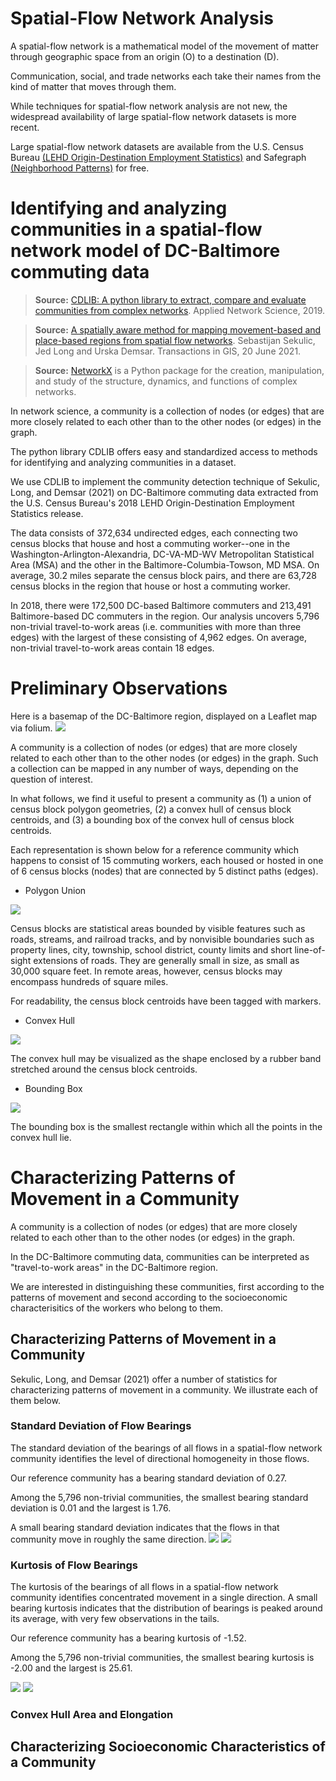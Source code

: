 # Spatial-Flow Network Analysis

A spatial-flow network is a mathematical model of the movement of matter through geographic space from an origin (O) to a destination (D).

Communication, social, and trade networks each take their names from the kind of matter that moves through them.

While techniques for spatial-flow network analysis are not new, the widespread availability of large spatial-flow network datasets is more recent.

Large spatial-flow network datasets are available from the U.S. Census Bureau [(LEHD Origin-Destination Employment Statistics)](https://lehd.ces.census.gov/data/#lodes) and Safegraph [(Neighborhood Patterns)](https://www.safegraph.com/neighborhood-patterns) for free.

# Identifying and analyzing communities in a spatial-flow network model of DC-Baltimore commuting data 

> **Source:** [CDLIB: A python library to extract, compare and evaluate communities from complex networks](https://doi.org/10.1007/s41109-019-0165-9). Applied Network Science, 2019.

> **Source:** [A spatially aware method for mapping movement-based and place-based regions from spatial flow networks](https://onlinelibrary.wiley.com/doi/full/10.1111/tgis.12772). Sebastijan Sekulic, Jed Long and Urska Demsar. Transactions in GIS, 20 June 2021.

> **Source:** [NetworkX](https://networkx.org/) is a Python package for the creation, manipulation, and study of the structure, dynamics, and functions of complex networks.

In network science, a community is a collection of nodes (or edges) that are more closely related to each other than to the other nodes (or edges) in the graph.

The python library CDLIB offers easy and standardized access to methods for identifying and analyzing communities in a dataset.  

We use CDLIB to implement the community detection technique of Sekulic, Long, and Demsar (2021) on DC-Baltimore commuting data extracted from the U.S. Census Bureau's 2018 LEHD Origin-Destination Employment Statistics release.  

The data consists of 372,634 undirected edges, each connecting two census blocks that house and host a commuting worker--one in the Washington-Arlington-Alexandria, DC-VA-MD-WV Metropolitan Statistical Area (MSA) and the other in the Baltimore-Columbia-Towson, MD MSA.  On average, 30.2 miles separate the census block pairs, and there are 63,728 census blocks in the region that house or host a commuting worker.  

In 2018, there were 172,500 DC-based Baltimore commuters and 213,491 Baltimore-based DC commuters in the region.  Our analysis uncovers 5,796 non-trivial travel-to-work areas (i.e. communities with more than three edges) with the largest of these consisting of 4,962 edges.  On average, non-trivial travel-to-work areas contain 18 edges.

# Preliminary Observations
Here is a basemap of the DC-Baltimore region, displayed on a Leaflet map via folium.
![](https://i.ibb.co/T2wBSpN/basemap.png)

A community is a collection of nodes (or edges) that are more closely related to each other than to the other nodes (or edges) in the graph.  Such a collection can be mapped in any number of ways, depending on the question of interest.  

In what follows, we find it useful to present a community as (1) a union of census block polygon geometries, (2) a convex hull of census block centroids, and (3) a bounding box of the convex hull of census block centroids.  

Each representation is shown below for a reference community which happens to consist of 15 commuting workers, each housed or hosted in one of 6 census blocks (nodes) that are connected by 5 distinct paths (edges).

* Polygon Union

![](https://i.ibb.co/KNdBwM5/basemap-blocks.png)

Census blocks are statistical areas bounded by visible features such as roads, streams, and railroad tracks, and by nonvisible boundaries such as property lines, city, township, school district, county limits and short line-of-sight extensions of roads.  They are generally small in size, as small as 30,000 square feet.  In remote areas, however, census blocks may encompass hundreds of square miles.

For readability, the census block centroids have been tagged with markers.
 
* Convex Hull

![](https://i.ibb.co/fNtb3GX/basemap-convexhull.png)

The convex hull may be visualized as the shape enclosed by a rubber band stretched around the census block centroids. 

* Bounding Box

![](https://i.ibb.co/pWkrbJc/basemap-envelope.png)

The bounding box is the smallest rectangle within which all the points in the convex hull lie.

# Characterizing Patterns of Movement in a Community

A community is a collection of nodes (or edges) that are more closely related to each other than to the other nodes (or edges) in the graph.

In the DC-Baltimore commuting data, communities can be interpreted as "travel-to-work areas" in the DC-Baltimore region.

We are interested in distinguishing these communities, first according to the patterns of movement and second according to the socioeconomic characterisitics of the workers who belong to them.

## Characterizing Patterns of Movement in a Community

Sekulic, Long, and Demsar (2021) offer a number of statistics for characterizing patterns of movement in a community.  We illustrate each of them below.

### Standard Deviation of Flow Bearings
The standard deviation of the bearings of all flows in a spatial-flow network community identifies the level of directional homogeneity in those flows.  

Our reference community has a bearing standard deviation of 0.27.

Among the 5,796 non-trivial communities, the smallest bearing standard deviation is 0.01 and the largest is 1.76.

A small bearing standard deviation indicates that the flows in that community move in roughly the same direction.
![](https://i.ibb.co/rckD59x/minBsd.png)
![](https://i.ibb.co/wr9k2pY/maxBsd.png)

### Kurtosis of Flow Bearings
The kurtosis of the bearings of all flows in a spatial-flow network community identifies concentrated movement in a single direction.  A small bearing kurtosis indicates that the distribution of bearings is peaked around its average, with very few observations in the tails.

Our reference community has a bearing kurtosis of -1.52.

Among the 5,796 non-trivial communities, the smallest bearing kurtosis is -2.00 and the largest is 25.61.

![](https://i.ibb.co/L9WRrDW/minBkt.png)
![](https://i.ibb.co/5jPxMGG/maxBkt.png)

### Convex Hull Area and Elongation 



## Characterizing Socioeconomic Characteristics of a Community